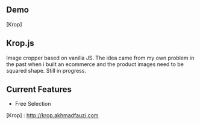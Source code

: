## Demo
[Krop]

## Krop.js
Image cropper based on vanilla JS.
The idea came from my own problem in the past when i built an ecommerce and the product images need to be squared shape. Still in progress.

## Current Features
 - Free Selection


[Krop] : <http://krop.akhmadfauzi.com>